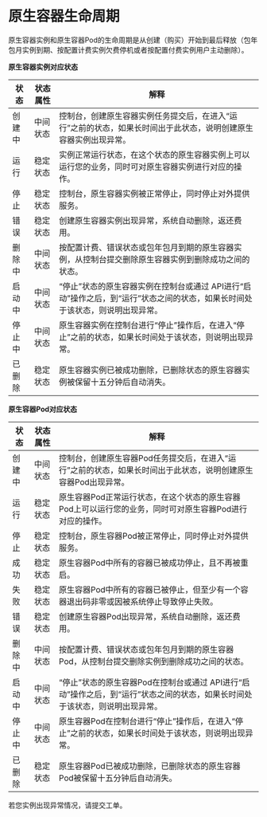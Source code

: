 
# 原生容器生命周期

原生容器实例和原生容器Pod的生命周期是从创建（购买）开始到最后释放（包年包月实例到期、按配置计费实例欠费停机或者按配置付费实例用户主动删除）。

**原生容器实例对应状态**

|   状态   | 状态属性    |解释     |
| --- | --- | --- |
|   创建中  | 中间状态    |  控制台，创建原生容器实例任务提交后，在进入“运行”之前的状态，如果长时间出于此状态，说明创建原生容器实例出现异常。             |
| 运行         | 稳定状态       |  实例正常运行状态，在这个状态的原生容器实例上可以运行您的业务，同时可对原生容器实例进行对应的操作。                  |
| 停止     |  稳定状态    |控制台，原生容器实例被正常停止，同时停止对外提供服务。 |
| 错误     |  稳定状态        |  创建原生容器实例出现异常，系统自动删除，返还费用。  |
|删除中  |中间状态     |  按配置计费、错误状态或包年包月到期的原生容器实例，从控制台提交删除原生容器实例到删除成功之间的状态。            |
|启动中              | 中间状态      |  “停止”状态的原生容器实例在控制台或通过 API进行“启动”操作之后，到“运行”状态之间的状态，如果长时间处于该状态，则说明出现异常。   |
| 停止中      | 中间状态    |原生容器实例在控制台进行“停止”操作后，在进入“停止”之前的状态，如果长时间处于该状态，则说明出现异常。     |
| 已删除      | 稳定状态    |原生容器实例已被成功删除，已删除状态的原生容器实例被保留十五分钟后自动消失。     |
           
**原生容器Pod对应状态**

|   状态   | 状态属性    |解释     |
| --- | --- | --- |
|   创建中  | 中间状态    |  控制台，创建原生容器Pod任务提交后，在进入“运行”之前的状态，如果长时间出于此状态，说明创建原生容器Pod出现异常。             |
| 运行         | 稳定状态       |  原生容器Pod正常运行状态，在这个状态的原生容器Pod上可以运行您的业务，同时可对原生容器Pod进行对应的操作。                  |
| 停止     |  稳定状态    |控制台，原生容器Pod被正常停止，同时停止对外提供服务。 |
| 成功         | 稳定状态       |  原生容器Pod中所有的容器已被成功停止，且不再被重启。|
| 失败     |  稳定状态    |原生容器Pod中所有的容器已被停止，但至少有一个容器退出码非零或因被系统停止导致停止失败。 |
| 错误     |  稳定状态        |  创建原生容器Pod出现异常，系统自动删除，返还费用。  |
|删除中  |中间状态     |  按配置计费、错误状态或包年包月到期的原生容器Pod，从控制台提交删除实例到删除成功之间的状态。            |
|启动中              | 中间状态      |  “停止”状态的原生容器Pod在控制台或通过 API进行“启动”操作之后，到“运行”状态之间的状态，如果长时间处于该状态，则说明出现异常。   |
| 停止中      | 中间状态    |原生容器Pod在控制台进行“停止”操作后，在进入“停止”之前的状态，如果长时间处于该状态，则说明出现异常。     |
| 已删除      | 稳定状态    |原生容器Pod已被成功删除，已删除状态的原生容器Pod被保留十五分钟后自动消失。     |

若您实例出现异常情况，请提交工单。



